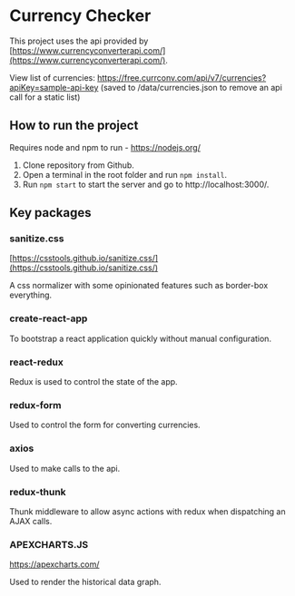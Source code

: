 # Currency Checker

This project uses the api provided by [https://www.currencyconverterapi.com/](https://www.currencyconverterapi.com/).

View list of currencies: https://free.currconv.com/api/v7/currencies?apiKey=sample-api-key (saved to /data/currencies.json to remove an api call for a static list)

## How to run the project

Requires node and npm to run - https://nodejs.org/

1. Clone repository from Github.
2. Open a terminal in the root folder and run `npm install`.
3. Run `npm start` to start the server and go to http://localhost:3000/.

## Key packages

### sanitize.css

[https://csstools.github.io/sanitize.css/](https://csstools.github.io/sanitize.css/)

A css normalizer with some opinionated features such as border-box everything.

### create-react-app

To bootstrap a react application quickly without manual configuration.

### react-redux

Redux is used to control the state of the app.

### redux-form

Used to control the form for converting currencies.

### axios

Used to make calls to the api.

### redux-thunk

Thunk middleware to allow async actions with redux when dispatching an AJAX calls.

### APEXCHARTS.JS

https://apexcharts.com/

Used to render the historical data graph.